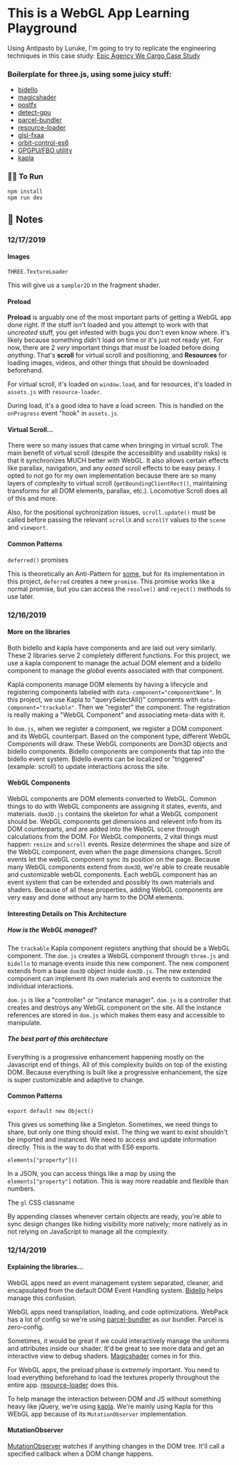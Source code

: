 # This is a WebGL App Learning Playground

Using Antipasto by Luruke, I'm going to try to replicate the engineering techniques in this case study:
[Epic Agency We Cargo Case Study](https://medium.com/epicagency/behind-the-scenes-of-we-cargo-3999f5f559c)

### Boilerplate for three.js, using some juicy stuff:

- [bidello](https://github.com/luruke/bidello)
- [magicshader](https://github.com/luruke/magicshader)
- [postfx](https://medium.com/@luruke/simple-postprocessing-in-three-js-91936ecadfb7)
- [detect-gpu](https://github.com/TimvanScherpenzeel/detect-gpu)
- [parcel-bundler](https://parceljs.org/)
- [resource-loader](https://github.com/englercj/resource-loader)
- [glsl-fxaa](https://github.com/mattdesl/glsl-fxaa)
- [orbit-control-es6](https://github.com/silviopaganini/orbit-controls-es6)
- [GPGPU/FBO utility](https://github.com/luruke/antipasto/blob/master/src/js/utils/fbo.js)
- [kapla](https://github.com/thierrymichel/kapla)


### 🏃‍♀️ To Run

```
npm install
npm run dev
```

## 📝 Notes

### 12/17/2019

#### Images

`THREE.TextureLoader`

This will give us a `sampler2D` in the fragment shader.

#### Preload

**Preload** is arguably one of the most important parts of getting a WebGL app done right. If the stuff isn't loaded and you attempt to work with that _uncreated_ stuff, you get infested with bugs you don't even know where. It's likely because something didn't load on time or it's just not ready yet. For now, there are 2 _very_ important things that must be loaded before doing _anything_. That's **scroll** for virtual scroll and positioning, and **Resources** for loading images, videos, and other things that should be downloaded beforehand.

For virtual scroll, it's loaded on `window.load`, and for resources, it's loaded in `assets.js` with `resource-loader`.

During load, it's a good idea to have a load screen. This is handled on the `onProgress` event "hook" in `assets.js`.

#### Virtual Scroll...

There were so many issues that came when bringing in virtual scroll. The main benefit of virtual scroll (despite the accessiblity and usability risks) is that it synchronizes MUCH better with WebGL. It also allows certain effects like parallax, navigation, and any _eased_ scroll effects to be easy peasy. I opted to not go for my own implementation because there are so many layers of complexity to virtual scroll (`getBoundingClientRect()`, maintaining transforms for all DOM elements, parallax, etc.). Locomotive Scroll does all of this and more. 

Also, for the positional sychronization issues, `scroll.update()` must be called before passing the relevant `scrollX` and `scrollY` values to the `scene` and `viewport`. 

#### Common Patterns

`deferred()` promises

This is theoretically an Anti-Pattern for [some](https://medium.com/@7gravity/javascript-promise-anti-patterns-5dcdcf4bd2b6), but for its implementation in this project, `deferred` creates a new `promise`. This promise works like a normal promise, but you can access the `resolve()` and `reject()` methods to use later.

### 12/16/2019

#### More on the libraries

Both bidello and kapla have components and are laid out very similarly. These 2 libraries serve 2 completely different functions. For this project, we use a kapla component to manage the actual DOM element and a bidello component to manage the _global_ events associated with that component. 

Kapla components manage DOM elements by having a lifecycle and registering components labeled with `data-component="componentName"`. In this project, we use Kapla to "querySelectAll()" components with `data-component="trackable"`. Then we "register" the component. The registration is really making a "WebGL Component" and associating meta-data with it.

In `dom.js`, when we register a component, we register a DOM component and its WebGL counterpart. Based on the component type, different WebGL Components will draw. These WebGL components are Dom3D objects and bidello components. Bidello components are components that tap into the bidello event system. Bidello events can be localized or "triggered" (example: scroll) to update interactions across the site. 

#### WebGL Components

WebGL components are DOM elements converted to WebGL. Common things to do with WebGL components are assigning it states, events, and materials. `dom3D.js` contains the skeleton for what a WebGL component should be. WebGL components get dimensions and relevent info from its DOM counterparts, and are added into the WebGL scene through calculations from the DOM. For WebGL components, 2 vital things must happen: `resize` and `scroll` events.  Resize determines the shape and size of the WebGL component, even when the page dimensions changes. Scroll events let the webGL component sync its position on the page. Because many WebGL components extend from `dom3D`, we're able to create reusable and customizable webGL components. Each webGL component has an event system that can be extended and possibly its own materials and shaders. Because of all these properties, adding WebGL components are very easy and done without any harm to the DOM elements.


#### Interesting Details on This Architecture

##### How is the WebGL managed?

The `trackable` Kapla component registers anything that should be a WebGL component. The `dom.js` creates a WebGL component through `three.js` and `bidello` to manage events inside this new component. The new component extends from a base `dom3D` object inside `dom3D.js`. The new extended component can implement its own materials and events to customize the individual interactions.

`dom.js` is like a "controller" or "instance manager". `dom.js` is a controller that creates and destroys any WebGL component on the site. All the instance references are stored in `dom.js` which makes them easy and accessible to manipulate.

##### The best part of this architecture

Everything is a progressive enhancement happening mostly on the Javascript end of things. All of this complexity builds on top of the existing DOM. Because everything is built like a progressive enhancement, the size is super customizable and adaptive to change.

#### Common Patterns

`export default new Object()`

This gives us something like a Singleton. Sometimes, we need things to share, but only one thing should exist. The thing we want to exist shouldn't be imported and instanced. We need to access and update information directly. This is the way to do that with ES6 exports.

`elements["property"]()`

In a JSON, you can access things like a map by using the `elements["property"]` notation. This is way more readable and flexible than numbers.

The `gl` CSS classname

By appending classes whenever certain objects are ready, you're able to sync design changes like hiding visibility more natively; more natively as in not relying on JavaScript to manage all the complexity.

### 12/14/2019

#### Explaining the libraries...

WebGL apps need an event management system separated, cleaner, and encapsulated from the default DOM Event Handling system. [Bidello](https://github.com/luruke/bidello) helps manage this confusion.

WebGL apps need transpilation, loading, and code optimizations. WebPack has a lot of config so we're using [parcel-bundler](https://parceljs.org/) as our bundler. Parcel is zero-config.

Sometimes, it would be great if we could interactively manage the uniforms and attributes inside our shader. It'd be great to see more data and get an interactive view to debug shaders. [Magicshader](https://github.com/luruke/magicshader) comes in for this.

For WebGL apps, the preload phase is _extremely_ important. You need to load everything beforehand to load the textures properly throughout the entire app. [resource-loader](https://github.com/englercj/resource-loader) does this.

To help manage the interaction between DOM and JS without something heavy like jQuery, we're using [kapla](https://github.com/thierrymichel/kapla). We're mainly using Kapla for this WEbGL app because of its `MutationObserver` implementation.

#### MutationObserver

[MutationObserver](https://developer.mozilla.org/en-US/docs/Web/API/MutationObserver) watches if anything changes in the DOM tree. It'll call a specified callback when a DOM change happens.

